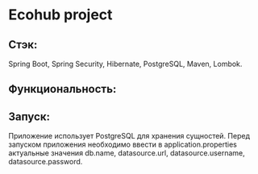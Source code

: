 # Ecohub project

## Стэк:
Spring Boot, Spring Security, Hibernate, PostgreSQL, Maven, Lombok.

## Функциональность:

## Запуск:
Приложение использует PostgreSQL для хранения сущностей. Перед запуском приложения необходимо
ввести в application.properties актуальные значения db.name, datasource.url, datasource.username,
datasource.password.
